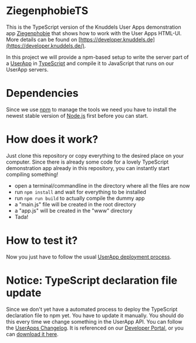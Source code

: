 # ZiegenphobieTS
This is the TypeScript version of the Knuddels User Apps demonstration app [Ziegenphobie](https://github.com/Knuddels/UserApp-ZiegenphobieJS) that shows how to work with the User Apps HTML-UI. More details can be found on [https://developer.knuddels.de](https://developer.knuddels.de/).

In this project we will provide a npm-based setup to write the server part of a [UserApp](https://developer.knuddels.de/) in [TypeScript](https://www.typescriptlang.org/) and compile it to JavaScript that runs on our UserApp servers.

# Dependencies
Since we use [npm](https://www.npmjs.com/get-npm) to manage the tools we need you have to install the newest stable version of [Node.js](https://nodejs.org/) first before you can start.

# How does it work?
Just clone this repository or copy everything to the desired place on your computer. Since there is already some code for a lovely TypeScript demonstration app already in this repository, you can instantly start compiling something!
- open a terminal/commandline in the directory where all the files are now
- run `npm install` and wait for everything to be installed
- run `npm run build` to actually compile the dummy app
- a "main.js" file will be created in the root directory
- a "app.js" will be created in the "www" directory
- Tada!

# How to test it?
Now you just have to follow the usual [UserApp deployment process](https://bitbucket.org/knuddels/user-apps/wiki/DeineErsteApp).

# Notice: TypeScript declaration file update
Since we don't yet have a automated process to deploy the TypeScript declaration file to npm yet. You have to update it manually. You should do this every time we change something in the UserApp API. You can follow the [UserApps Changelog](https://blog.knuddels.de/changelog/).
It is referenced on our [Developer Portal](https://developer.knuddels.de/), or you can [download it here](https://developer.knuddels.de/docs/UserApps-API.d.ts).
